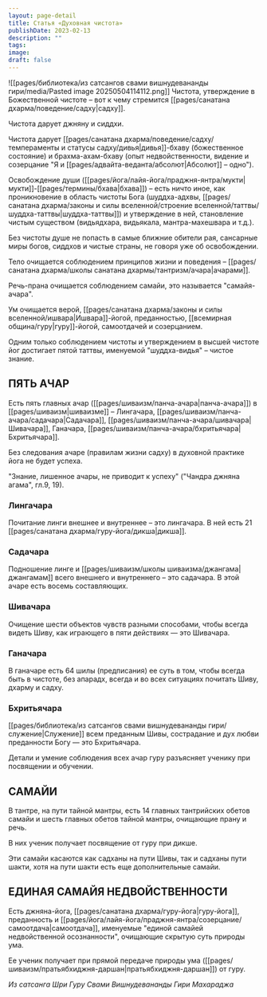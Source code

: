 ```yaml
---
layout: page-detail
title: Статья «Духовная чистота»
publishDate: 2023-02-13
description: ""
tags: 
image: 
draft: false
---
```

![[pages/библиотека/из сатсангов свами вишнудевананды гири/media/Pasted image 20250504114112.png]]
 Чистота, утверждение в Божественной чистоте – вот к чему стремится [[pages/санатана дхарма/поведение/садху|садху]].

 Чистота дарует джняну и сиддхи.

 Чистота дарует [[pages/санатана дхарма/поведение/садху/темпераменты и статусы садху/дивья|дивья]]-бхаву (божественное состояние) и брахма-ахам-бхаву (опыт недвойственности, видение и созерцание "Я и [[pages/адвайта-веданта/абсолют|Абсолют]] – одно").

 Освобождение души ([[pages/йога/лайя-йога/праджня-янтра/мукти|мукти]]-[[pages/термины/бхава|бхава]]) – есть ничто иное, как проникновение в область чистоты Бога (шуддха-адхвы, [[pages/санатана дхарма/законы и силы вселенной/строение вселенной/таттвы/шуддха-таттвы|шуддха-таттвы]]) и утверждение в ней, становление чистым существом (видьядхара, видьякала, мантра-махешвара и т.д.).

 Без чистоты душе не попасть в самые ближние обители рая, сансарные миры богов, сиддхов и чистые страны, не говоря уже об освобождении.

 Тело очищается соблюдением принципов жизни и поведения – [[pages/санатана дхарма/школы санатана дхармы/тантризм/ачара|ачарами]].

 Речь-прана очищается соблюдением самайи, это называется "самайя-ачара".

 Ум очищается верой, [[pages/санатана дхарма/законы и силы вселенной/ишвара|Ишвара]]-йогой, преданностью, [[всемирная община/гуру|гуру]]-йогой, самоотдачей и созерцанием.

 Одним только соблюдением чистоты и утверждением в высшей чистоте йог достигает пятой таттвы, именуемой "шуддха-видья" – чистое знание.

## ПЯТЬ АЧАР

 Есть пять главных ачар ([[pages/шиваизм/панча-ачара|панча-ачара]]) в [[pages/шиваизм|шиваизме]] – Лингачара, [[pages/шиваизм/панча-ачара/садачара|Садачара]], [[pages/шиваизм/панча-ачара/шивачара|Шивачара]], Ганачара, [[pages/шиваизм/панча-ачара/бхритьячара|Бхритьячара]].

 Без следования ачаре (правилам жизни садху) в духовной практике йога не будет успеха.

 "Знание, лишенное ачары, не приводит к успеху" ("Чандра джняна агама", гл.9, 19).

### Лингачара 

 Почитание линги внешнее и внутреннее – это лингачара. В ней есть 21 [[pages/санатана дхарма/гуру-йога/дикша|дикша]].

### Садачара 

 Подношение линге и [[pages/шиваизм/школы шиваизма/джангама|джангамам]] всего внешнего и внутреннего – это садачара. В этой ачаре есть восемь составляющих.

### Шивачара 

 Очищение шести объектов чувств разными способами, чтобы всегда видеть Шиву, как играющего в пяти действиях — это Шивачара.

### Ганачара 

 В ганачаре есть 64 шилы (предписания) ее суть в том, чтобы всегда быть в чистоте, без апарадх, всегда и во всех ситуациях почитать Шиву, дхарму и садху.

### Бхритьячара 

 [[pages/библиотека/из сатсангов свами вишнудевананды гири/служение|Служение]] всем преданным Шивы, сострадание и дух любви преданности Богу — это Бхритьячара.

 Детали и умение соблюдения всех ачар гуру разъясняет ученику при посвящении и обучении.

## САМАЙИ 

 В тантре, на пути тайной мантры, есть 14 главных тантрийских обетов самайи и шесть главных обетов тайной мантры, очищающие прану и речь.

 В них ученик получает посвящение от гуру при дикше.

 Эти самайи касаются как садханы на пути Шивы, так и садханы пути шакти, хотя на пути шакти есть еще дополнительные самайи.

## ЕДИНАЯ САМАЙЯ НЕДВОЙСТВЕННОСТИ

 Есть джняна-йога, [[pages/санатана дхарма/гуру-йога|гуру-йога]], преданность и [[pages/йога/лайя-йога/праджня-янтра/созерцание/самоотдача|самоотдача]], именуемые "единой самайей недвойственной осознанности", очищающие скрытую суть природы ума.

 Ее ученик получает при прямой передаче природы ума ([[pages/шиваизм/пратьябхиджня-даршан|пратьябхиджня-даршан]]) от гуру.

*Из сатсанга Шри Гуру Свами Вишнудевананды Гири Махараджа*
